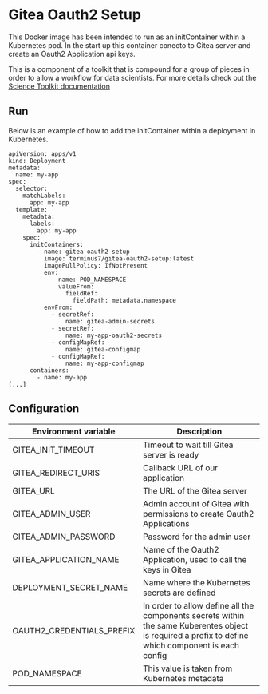 # Gitea Oauth2 Setup

This Docker image has been intended to run as an initContainer within a Kubernetes pod. In the start up this container conecto to Gitea server and create an Oauth2 Application api keys.

This is a component of a toolkit that is compound for a group of pieces in order to allow a workflow for data scientists. For more details check out the [Science Toolkit documentation](https://intelygenz.github.io/science-toolkit/)


## Run

Below is an example of how to add the initContainer within a deployment in Kubernetes.

```
apiVersion: apps/v1
kind: Deployment
metadata:
  name: my-app
spec:
  selector:
    matchLabels:
      app: my-app
  template:
    metadata:
      labels:
        app: my-app
    spec:
      initContainers:
        - name: gitea-oauth2-setup
          image: terminus7/gitea-oauth2-setup:latest
          imagePullPolicy: IfNotPresent
          env:
            - name: POD_NAMESPACE
              valueFrom:
                fieldRef:
                  fieldPath: metadata.namespace
          envFrom:
            - secretRef:
                name: gitea-admin-secrets
            - secretRef:
                name: my-app-oauth2-secrets
            - configMapRef:
                name: gitea-configmap
            - configMapRef:
                name: my-app-configmap
      containers:
        - name: my-app
[...]
```

## Configuration

| Environment variable        | Description                                                    |
| --------------------------- | -------------------------------------------------------------- |
| GITEA_INIT_TIMEOUT          | Timeout to wait till Gitea server is ready |
| GITEA_REDIRECT_URIS         | Callback URL of our application | 
| GITEA_URL                   | The URL of the Gitea server |
| GITEA_ADMIN_USER            | Admin account of Gitea with permissions to create Oauth2 Applications |
| GITEA_ADMIN_PASSWORD        | Password for the admin user |
| GITEA_APPLICATION_NAME      | Name of the Oauth2 Application, used to call the keys in Gitea |
| DEPLOYMENT_SECRET_NAME      | Name where the Kubernetes secrets are defined |
| OAUTH2_CREDENTIALS_PREFIX   | In order to allow define all the components secrets within the same Kuberentes object is required a prefix to define which component is each config |
| POD_NAMESPACE               | This value is taken from Kubernetes metadata |
